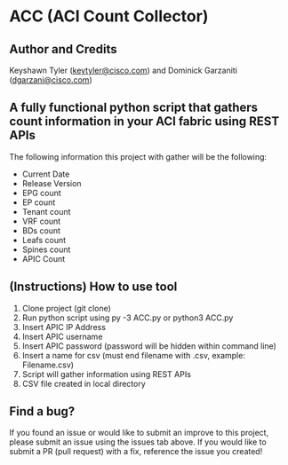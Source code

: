 # ACC (ACI Count Collector) 

## Author and Credits 
Keyshawn Tyler (keytyler@cisco.com) and Dominick Garzaniti (dgarzani@cisco.com)

## A fully functional python script that gathers count information in your ACI fabric using REST APIs

The following information this project with gather will be the following:
* Current Date
* Release Version
* EPG count 
* EP count
* Tenant count
* VRF count
* BDs count
* Leafs count
* Spines count
* APIC Count

## (Instructions) How to use tool
1. Clone project (git clone)
2. Run python script using py -3 ACC.py or python3 ACC.py 
3. Insert APIC IP Address 
4. Insert APIC username 
5. Insert APIC password (password will be hidden within command line)
6. Insert a name for csv (must end filename with .csv, example: Filename.csv)
7. Script will gather information using REST APIs
8. CSV file created in local directory 


## Find a bug? 

If you found an issue or would like to submit an improve to this project, please submit an issue using the issues tab above. If you would like to submit a PR (pull request) with a fix, reference the issue you created!
